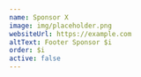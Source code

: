 ```yaml
---
name: Sponsor X
image: img/placeholder.png
websiteUrl: https://example.com
altText: Footer Sponsor $i
order: $i
active: false
---
```


